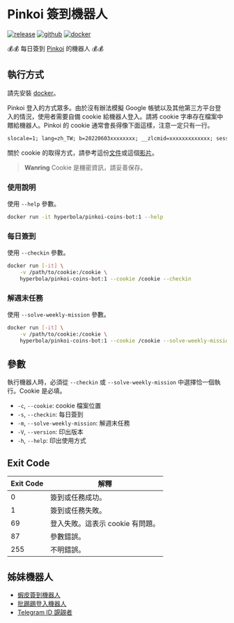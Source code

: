 # Pinkoi 簽到機器人

[![release](https://badgen.net/github/release/wdzeng/pinkoi-coins-bot/stable?color=red)](https://github.com/wdzeng/pinkoi-coins-bot/releases/latest)
[![github](https://badgen.net/badge/icon/github/black?icon=github&label=)](https://github.com/wdzeng/pinkoi-coins-bot)
[![docker](https://badgen.net/badge/icon/docker?icon=docker&label=)](https://hub.docker.com/repository/docker/hyperbola/pinkoi-coins-bot)

💰💰 每日簽到 [Pinkoi](https://www.pinkoi.com) 的機器人 💰💰

## 執行方式

請先安裝 [docker](https://docker.com)。

Pinkoi 登入的方式眾多。由於沒有辦法模擬 Google 帳號以及其他第三方平台登入的情況，使用者需要自備 cookie 給機器人登入。請將 cookie 字串存在檔案中餵給機器人。Pinkoi 的 cookie 通常會長得像下面這樣，注意一定只有一行。

```txt
slocale=1; lang=zh_TW; b=20220603xxxxxxxx; __zlcmid=xxxxxxxxxxxxx; sessionid=xxxxxxxxxxxxxxxxxxxxxxxxxxx; sv=1.0; stv=1.0; ad=0; geo=TW; ci=HSQ; tz="Asia/Taipei"; c=TWD; country_code=TW; st=b'xxxxxxxxxxxxxxxxxxxxxxxxxxxxxxxxxxxxxxxxxxxxxxxxxxxxxxxxxxxxxxxxxxx'; campaign=mission_game
```

關於 cookie 的取得方式，請參考這份[文件](cookie_instruction.md)或這個[影片](https://www.youtube.com/watch?v=E-j-vlDuYtA)。

> **Wanring**
> Cookie 是機密資訊，請妥善保存。

### 使用說明

使用 `--help` 參數。

```sh
docker run -it hyperbola/pinkoi-coins-bot:1 --help
```

### 每日簽到

使用 `--checkin` 參數。

```sh
docker run [-it] \
    -v /path/to/cookie:/cookie \
    hyperbola/pinkoi-coins-bot:1 --cookie /cookie --checkin
```

### 解週末任務

使用 `--solve-weekly-mission` 參數。

```sh
docker run [-it] \
    -v /path/to/cookie:/cookie \
    hyperbola/pinkoi-coins-bot:1 --cookie /cookie --solve-weekly-mission
```

## 參數

執行機器人時，必須從 `--checkin` 或 `--solve-weekly-mission` 中選擇恰一個執行。Cookie 是必填。

- `-c`, `--cookie`: cookie 檔案位置
- `-s`, `--checkin`: 每日簽到
- `-m`, `--solve-weekly-mission`: 解週末任務
- `-V`, `--version`: 印出版本
- `-h`, `--help`: 印出使用方式

## Exit Code

| Exit Code | 解釋 |
| ---       | ---- |
| 0 | 簽到或任務成功。 |
| 1 | 簽到或任務失敗。 |
| 69 | 登入失敗。這表示 cookie 有問題。 |
| 87 | 參數錯誤。 |
| 255 | 不明錯誤。 |

## 姊妹機器人

- [蝦皮簽到機器人](https://github.com/wdzeng/shopee-coins-bot/)
- [批踢踢登入機器人](https://github.com/wdzeng/ptt-login-bot/)
- [Telegram ID 覬覦者](https://github.com/wdzeng/telegram-id-pretender/)
